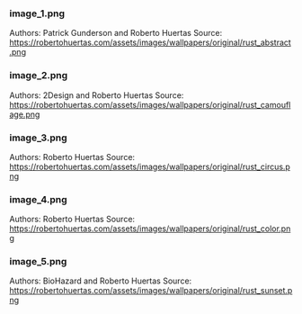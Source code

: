 ### image_1.png
Authors: Patrick Gunderson and Roberto Huertas
Source: https://robertohuertas.com/assets/images/wallpapers/original/rust_abstract.png

### image_2.png
Authors: 2Design and Roberto Huertas
Source: https://robertohuertas.com/assets/images/wallpapers/original/rust_camouflage.png

### image_3.png
Authors: Roberto Huertas
Source: https://robertohuertas.com/assets/images/wallpapers/original/rust_circus.png

### image_4.png
Authors: Roberto Huertas
Source: https://robertohuertas.com/assets/images/wallpapers/original/rust_color.png

### image_5.png
Authors: BioHazard and Roberto Huertas
Source: https://robertohuertas.com/assets/images/wallpapers/original/rust_sunset.png